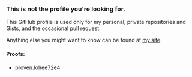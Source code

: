 ### This is not the profile you're looking for.

This GitHub profile is used only for my personal, private repositories and Gists, and the occasional pull request.

Anything else you might want to know can be found at [my site](https://manley.org/).

#### Proofs:
- proven.lol/ee72e4
